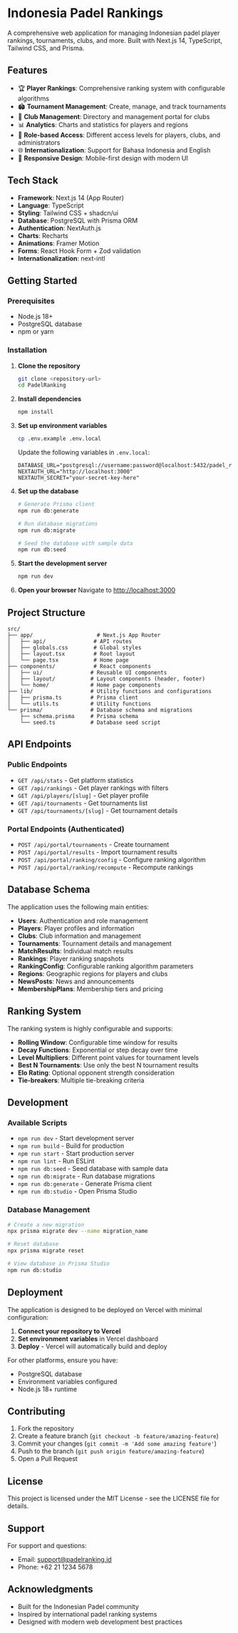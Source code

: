 # Indonesia Padel Rankings

A comprehensive web application for managing Indonesian padel player rankings, tournaments, clubs, and more. Built with Next.js 14, TypeScript, Tailwind CSS, and Prisma.

## Features

- 🏆 **Player Rankings**: Comprehensive ranking system with configurable algorithms
- 🏟️ **Tournament Management**: Create, manage, and track tournaments
- 🏢 **Club Management**: Directory and management portal for clubs
- 📊 **Analytics**: Charts and statistics for players and regions
- 🔐 **Role-based Access**: Different access levels for players, clubs, and administrators
- 🌐 **Internationalization**: Support for Bahasa Indonesia and English
- 📱 **Responsive Design**: Mobile-first design with modern UI

## Tech Stack

- **Framework**: Next.js 14 (App Router)
- **Language**: TypeScript
- **Styling**: Tailwind CSS + shadcn/ui
- **Database**: PostgreSQL with Prisma ORM
- **Authentication**: NextAuth.js
- **Charts**: Recharts
- **Animations**: Framer Motion
- **Forms**: React Hook Form + Zod validation
- **Internationalization**: next-intl

## Getting Started

### Prerequisites

- Node.js 18+ 
- PostgreSQL database
- npm or yarn

### Installation

1. **Clone the repository**
   ```bash
   git clone <repository-url>
   cd PadelRanking
   ```

2. **Install dependencies**
   ```bash
   npm install
   ```

3. **Set up environment variables**
   ```bash
   cp .env.example .env.local
   ```
   
   Update the following variables in `.env.local`:
   ```env
   DATABASE_URL="postgresql://username:password@localhost:5432/padel_ranking"
   NEXTAUTH_URL="http://localhost:3000"
   NEXTAUTH_SECRET="your-secret-key-here"
   ```

4. **Set up the database**
   ```bash
   # Generate Prisma client
   npm run db:generate
   
   # Run database migrations
   npm run db:migrate
   
   # Seed the database with sample data
   npm run db:seed
   ```

5. **Start the development server**
   ```bash
   npm run dev
   ```

6. **Open your browser**
   Navigate to [http://localhost:3000](http://localhost:3000)

## Project Structure

```
src/
├── app/                    # Next.js App Router
│   ├── api/               # API routes
│   ├── globals.css        # Global styles
│   ├── layout.tsx         # Root layout
│   └── page.tsx           # Home page
├── components/            # React components
│   ├── ui/               # Reusable UI components
│   ├── layout/           # Layout components (header, footer)
│   └── home/             # Home page components
├── lib/                  # Utility functions and configurations
│   ├── prisma.ts         # Prisma client
│   └── utils.ts          # Utility functions
└── prisma/               # Database schema and migrations
    ├── schema.prisma     # Prisma schema
    └── seed.ts           # Database seed script
```

## API Endpoints

### Public Endpoints
- `GET /api/stats` - Get platform statistics
- `GET /api/rankings` - Get player rankings with filters
- `GET /api/players/[slug]` - Get player profile
- `GET /api/tournaments` - Get tournaments list
- `GET /api/tournaments/[slug]` - Get tournament details

### Portal Endpoints (Authenticated)
- `POST /api/portal/tournaments` - Create tournament
- `POST /api/portal/results` - Import tournament results
- `POST /api/portal/ranking/config` - Configure ranking algorithm
- `POST /api/portal/ranking/recompute` - Recompute rankings

## Database Schema

The application uses the following main entities:

- **Users**: Authentication and role management
- **Players**: Player profiles and information
- **Clubs**: Club information and management
- **Tournaments**: Tournament details and management
- **MatchResults**: Individual match results
- **Rankings**: Player ranking snapshots
- **RankingConfig**: Configurable ranking algorithm parameters
- **Regions**: Geographic regions for players and clubs
- **NewsPosts**: News and announcements
- **MembershipPlans**: Membership tiers and pricing

## Ranking System

The ranking system is highly configurable and supports:

- **Rolling Window**: Configurable time window for results
- **Decay Functions**: Exponential or step decay over time
- **Level Multipliers**: Different point values for tournament levels
- **Best N Tournaments**: Use only the best N tournament results
- **Elo Rating**: Optional opponent strength consideration
- **Tie-breakers**: Multiple tie-breaking criteria

## Development

### Available Scripts

- `npm run dev` - Start development server
- `npm run build` - Build for production
- `npm run start` - Start production server
- `npm run lint` - Run ESLint
- `npm run db:seed` - Seed database with sample data
- `npm run db:migrate` - Run database migrations
- `npm run db:generate` - Generate Prisma client
- `npm run db:studio` - Open Prisma Studio

### Database Management

```bash
# Create a new migration
npx prisma migrate dev --name migration_name

# Reset database
npx prisma migrate reset

# View database in Prisma Studio
npm run db:studio
```

## Deployment

The application is designed to be deployed on Vercel with minimal configuration:

1. **Connect your repository to Vercel**
2. **Set environment variables** in Vercel dashboard
3. **Deploy** - Vercel will automatically build and deploy

For other platforms, ensure you have:
- PostgreSQL database
- Environment variables configured
- Node.js 18+ runtime

## Contributing

1. Fork the repository
2. Create a feature branch (`git checkout -b feature/amazing-feature`)
3. Commit your changes (`git commit -m 'Add some amazing feature'`)
4. Push to the branch (`git push origin feature/amazing-feature`)
5. Open a Pull Request

## License

This project is licensed under the MIT License - see the LICENSE file for details.

## Support

For support and questions:
- Email: support@padelranking.id
- Phone: +62 21 1234 5678

## Acknowledgments

- Built for the Indonesian Padel community
- Inspired by international padel ranking systems
- Designed with modern web development best practices